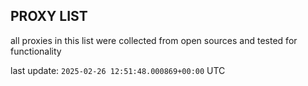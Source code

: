 ## PROXY LIST

all proxies in this list were collected from open sources and tested for functionality

last update: `2025-02-26 12:51:48.000869+00:00` UTC